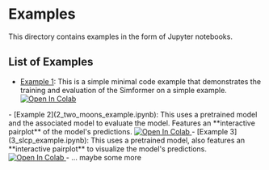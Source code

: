 # Examples

This directory contains examples in the form of Jupyter notebooks.

## List of Examples

- [Example 1](1_minimal_code_example.ipynb): This is a simple minimal code example that 
demonstrates the training and evaluation of the Simformer on a simple example.<a target="_blank" href="https://colab.research.google.com/github/mackelab/simformer/blob/main/example/1_minimal_code_example.ipynb">
  <img src="https://colab.research.google.com/assets/colab-badge.svg" alt="Open In Colab"/>
</a>
- [Example 2](2_two_moons_example.ipynb): This uses a pretrained model and the associated
model to evaluate the model. Features an **interactive pairplot** of the model's predictions. <a target="_blank" href="https://colab.research.google.com/github/mackelab/simformer/blob/main/example/2_two_moons_example.ipynb">
  <img src="https://colab.research.google.com/assets/colab-badge.svg" alt="Open In Colab"/>
</a>
- [Example 3](3_slcp_example.ipynb): This uses a pretrained model, also features an **interactive pairplot** to visualize the model's predictions.<a target="_blank" href="https://colab.research.google.com/github/mackelab/simformer/blob/main/example/3_slcp_example.ipynb">
  <img src="https://colab.research.google.com/assets/colab-badge.svg" alt="Open In Colab"/>
</a>
- ... maybe some more